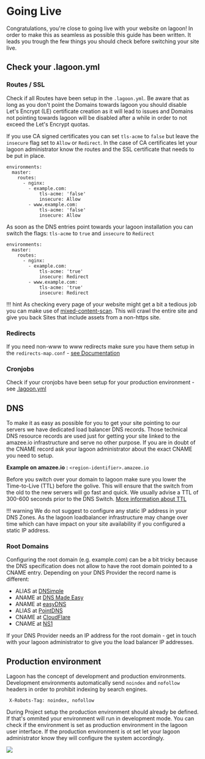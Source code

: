 # Going Live

Congratulations, you're close to going live with your website on lagoon!
In order to make this as seamless as possible this guide has been written.
It leads you trough the few things you should check before switching your site live.


## Check your .lagoon.yml

### Routes / SSL
Check if all Routes have been setup in the `.lagoon.yml`. Be aware that as long as you don't point the Domains towards
lagoon you should disable Let's Encrypt (LE) certificate creation as it will lead to issues and Domains not pointing
towards lagoon will be disabled after a while in order to not exceed the Let's Encrypt quotas.

If you use CA signed certificates you can set `tls-acme` to `false` but leave the `insecure` flag set to `Allow` or `Redirect`.
In the case of CA certificates let your lagoon administrator know the routes and the SSL certificate that needs to be put in place.

```
environments:
  master:
    routes:
      - nginx:
        - example.com:
            tls-acme: 'false'
            insecure: Allow
        - www.example.com:
            tls-acme: 'false'
            insecure: Allow
```

As soon as the DNS entries point towards your lagoon installation you can switch the flags:
`tls-acme` to `true` and `insecure` to `Redirect`

```
environments:
  master:
    routes:
      - nginx:
        - example.com:
            tls-acme: 'true'
            insecure: Redirect
        - www.example.com:
            tls-acme: 'true'
            insecure: Redirect
```

!!! hint
    As checking every page of your website might get a bit a tedious job you can make use of <a href="https://github.com/bramus/mixed-content-scan">mixed-content-scan</a>. This will crawl the entire site and give you back Sites that include assets from a non-https site.


### Redirects
If you need non-www to www redirects make sure you have them setup in the `redirects-map.conf` - [see Documentation](https://lagoon.readthedocs.io/en/latest/using_lagoon/docker_images/nginx/#redirects-mapconf)

### Cronjobs
Check if your cronjobs have been setup for your production environment - see [.lagoon.yml](lagoon_yml.md#environmentsnamecronjobs)

## DNS
To make it as easy as possible for you to get your site pointing to our servers we have dedicated load balancer DNS records. Those technical DNS resource records are used just for getting your site linked to the amazee.io infrastructure and serve no other purpose. If you are in doubt of the CNAME record ask your lagoon administrator about the exact CNAME you need to setup.

**Example on amazee.io :** `<region-identifier>.amazee.io`

Before you switch over your domain to lagoon make sure you lower the Time-to-Live (TTL) before the golive. This will ensure
that the switch from the old to the new servers will go fast and quick. We usually advise a TTL of 300-600 seconds prior
to the DNS Switch. [More information about TTL](https://en.wikipedia.org/wiki/Time_to_live#DNS_records)

!!! warning
    We do not suggest to configure any static IP address in your DNS Zones. As the lagoon loadbalancer infrastructure may change over time which can have impact on your site availability if you configured a static IP address.


### Root Domains
Configuring the root domain (e.g. example.com) can be a bit tricky because the DNS specification does not allow to have the root domain pointed to a CNAME entry. Depending on your DNS Provider the record name is different:

- ALIAS at [DNSimple](https://dnsimple.com/)
- ANAME at [DNS Made Easy](http://www.dnsmadeeasy.com/)
- ANAME at [easyDNS](https://www.easydns.com/)
- ALIAS at [PointDNS](https://pointhq.com/)
- CNAME at [CloudFlare](https://www.cloudflare.com/)
- CNAME at [NS1](http://ns1.com)

If your DNS Provider needs an IP address for the root domain - get in touch with your lagoon administrator to give you the load balancer IP addresses.

## Production environment
Lagoon has the concept of development and production environments. Development environments automatically send `noindex` and `nofollow`
headers in order to prohibit indexing by search engines.

``` X-Robots-Tag: noindex, nofollow```

During Project setup the production environment should already be defined. If that's ommited your environment will run in
development mode. You can check if the environment is set as production environment in the lagoon user interface. If the
production environment is ot set let your lagoon administrator know they will configure the system accordingly.

![](../images/lagoon-ui-production.png)
